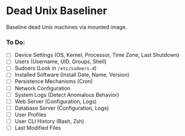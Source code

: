 # Dead Unix Baseliner
Baseline dead Unix machines via mounted image.

### To Do:
- [ ] Device Settings (OS, Kernel, Processor, Time Zone, Last Shutdown)
- [ ] Users (Username, UID, Groups, Shell)
- [ ] Sudoers (Look in `/etc/sudoers.d`)
- [ ] Installed Software (Install Date, Name, Version)
- [ ] Persistence Mechanisms (Cron)
- [ ] Network Configuration
- [ ] System Logs (Detect Anomalous Behavior)
- [ ] Web Server (Configuration, Logs)
- [ ] Database Server (Configuration, Logs)
- [ ] User Profiles
- [ ] User CLI History (Bash, Zsh)
- [ ] Last Modified Files
